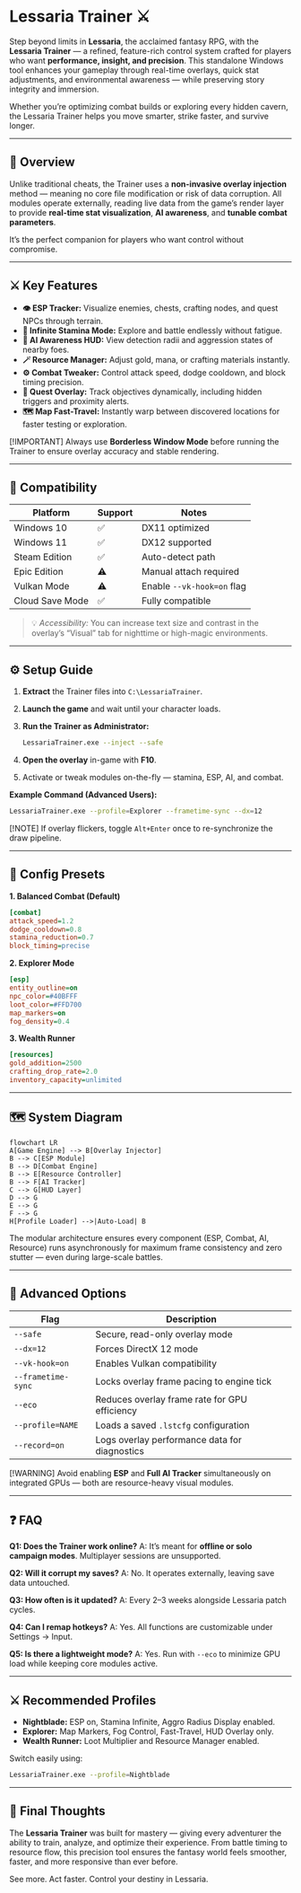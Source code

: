 # Lessaria Trainer ⚔️

Step beyond limits in **Lessaria**, the acclaimed fantasy RPG, with the **Lessaria Trainer** — a refined, feature-rich control system crafted for players who want **performance, insight, and precision**. This standalone Windows tool enhances your gameplay through real-time overlays, quick stat adjustments, and environmental awareness — while preserving story integrity and immersion.

Whether you’re optimizing combat builds or exploring every hidden cavern, the Lessaria Trainer helps you move smarter, strike faster, and survive longer.

---

## 🧭 Overview

Unlike traditional cheats, the Trainer uses a **non-invasive overlay injection** method — meaning no core file modification or risk of data corruption. All modules operate externally, reading live data from the game’s render layer to provide **real-time stat visualization**, **AI awareness**, and **tunable combat parameters**.

It’s the perfect companion for players who want control without compromise.

---

## ⚔️ Key Features

* **👁 ESP Tracker:** Visualize enemies, chests, crafting nodes, and quest NPCs through terrain.
* **💨 Infinite Stamina Mode:** Explore and battle endlessly without fatigue.
* **🧠 AI Awareness HUD:** View detection radii and aggression states of nearby foes.
* **🪄 Resource Manager:** Adjust gold, mana, or crafting materials instantly.
* **⚙️ Combat Tweaker:** Control attack speed, dodge cooldown, and block timing precision.
* **📜 Quest Overlay:** Track objectives dynamically, including hidden triggers and proximity alerts.
* **🗺 Map Fast-Travel:** Instantly warp between discovered locations for faster testing or exploration.

[!IMPORTANT]
Always use **Borderless Window Mode** before running the Trainer to ensure overlay accuracy and stable rendering.

---

## 🧠 Compatibility

| Platform        | Support | Notes                      |
| --------------- | ------- | -------------------------- |
| Windows 10      | ✅       | DX11 optimized             |
| Windows 11      | ✅       | DX12 supported             |
| Steam Edition   | ✅       | Auto-detect path           |
| Epic Edition    | ⚠️      | Manual attach required     |
| Vulkan Mode     | ⚠️      | Enable `--vk-hook=on` flag |
| Cloud Save Mode | ✅       | Fully compatible           |

> 💡 *Accessibility:* You can increase text size and contrast in the overlay’s “Visual” tab for nighttime or high-magic environments.

---

## ⚙️ Setup Guide

1. **Extract** the Trainer files into `C:\LessariaTrainer`.
2. **Launch the game** and wait until your character loads.
3. **Run the Trainer as Administrator:**

   ```bash
   LessariaTrainer.exe --inject --safe
   ```
4. **Open the overlay** in-game with **F10**.
5. Activate or tweak modules on-the-fly — stamina, ESP, AI, and combat.

**Example Command (Advanced Users):**

```bash
LessariaTrainer.exe --profile=Explorer --frametime-sync --dx=12
```

[!NOTE]
If overlay flickers, toggle `Alt+Enter` once to re-synchronize the draw pipeline.

---

## 🧩 Config Presets

**1. Balanced Combat (Default)**

```ini
[combat]
attack_speed=1.2
dodge_cooldown=0.8
stamina_reduction=0.7
block_timing=precise
```

**2. Explorer Mode**

```ini
[esp]
entity_outline=on
npc_color=#40BFFF
loot_color=#FFD700
map_markers=on
fog_density=0.4
```

**3. Wealth Runner**

```ini
[resources]
gold_addition=2500
crafting_drop_rate=2.0
inventory_capacity=unlimited
```

---

## 🗺 System Diagram

```mermaid
flowchart LR
A[Game Engine] --> B[Overlay Injector]
B --> C[ESP Module]
B --> D[Combat Engine]
B --> E[Resource Controller]
B --> F[AI Tracker]
C --> G[HUD Layer]
D --> G
E --> G
F --> G
H[Profile Loader] -->|Auto-Load| B
```

The modular architecture ensures every component (ESP, Combat, AI, Resource) runs asynchronously for maximum frame consistency and zero stutter — even during large-scale battles.

---

## 🧩 Advanced Options

| Flag               | Description                                   |
| ------------------ | --------------------------------------------- |
| `--safe`           | Secure, read-only overlay mode                |
| `--dx=12`          | Forces DirectX 12 mode                        |
| `--vk-hook=on`     | Enables Vulkan compatibility                  |
| `--frametime-sync` | Locks overlay frame pacing to engine tick     |
| `--eco`            | Reduces overlay frame rate for GPU efficiency |
| `--profile=NAME`   | Loads a saved `.lstcfg` configuration         |
| `--record=on`      | Logs overlay performance data for diagnostics |

[!WARNING]
Avoid enabling **ESP** and **Full AI Tracker** simultaneously on integrated GPUs — both are resource-heavy visual modules.

---

## ❓ FAQ

**Q1: Does the Trainer work online?**
A: It’s meant for **offline or solo campaign modes**. Multiplayer sessions are unsupported.

**Q2: Will it corrupt my saves?**
A: No. It operates externally, leaving save data untouched.

**Q3: How often is it updated?**
A: Every 2–3 weeks alongside Lessaria patch cycles.

**Q4: Can I remap hotkeys?**
A: Yes. All functions are customizable under Settings → Input.

**Q5: Is there a lightweight mode?**
A: Yes. Run with `--eco` to minimize GPU load while keeping core modules active.

---

## ⚔️ Recommended Profiles

* **Nightblade:** ESP on, Stamina Infinite, Aggro Radius Display enabled.
* **Explorer:** Map Markers, Fog Control, Fast-Travel, HUD Overlay only.
* **Wealth Runner:** Loot Multiplier and Resource Manager enabled.

Switch easily using:

```bash
LessariaTrainer.exe --profile=Nightblade
```

---

## 🌙 Final Thoughts

The **Lessaria Trainer** was built for mastery — giving every adventurer the ability to train, analyze, and optimize their experience. From battle timing to resource flow, this precision tool ensures the fantasy world feels smoother, faster, and more responsive than ever before.

See more. Act faster. Control your destiny in Lessaria.
